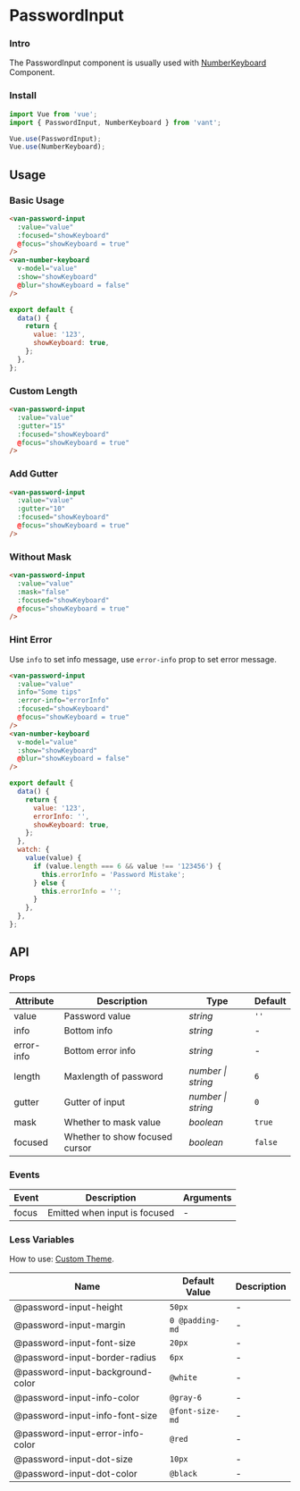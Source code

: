 # PasswordInput

### Intro

The PasswordInput component is usually used with [NumberKeyboard](#/en-US/number-keyboard) Component.

### Install

```js
import Vue from 'vue';
import { PasswordInput, NumberKeyboard } from 'vant';

Vue.use(PasswordInput);
Vue.use(NumberKeyboard);
```

## Usage

### Basic Usage

```html
<van-password-input
  :value="value"
  :focused="showKeyboard"
  @focus="showKeyboard = true"
/>
<van-number-keyboard
  v-model="value"
  :show="showKeyboard"
  @blur="showKeyboard = false"
/>
```

```js
export default {
  data() {
    return {
      value: '123',
      showKeyboard: true,
    };
  },
};
```

### Custom Length

```html
<van-password-input
  :value="value"
  :gutter="15"
  :focused="showKeyboard"
  @focus="showKeyboard = true"
/>
```

### Add Gutter

```html
<van-password-input
  :value="value"
  :gutter="10"
  :focused="showKeyboard"
  @focus="showKeyboard = true"
/>
```

### Without Mask

```html
<van-password-input
  :value="value"
  :mask="false"
  :focused="showKeyboard"
  @focus="showKeyboard = true"
/>
```

### Hint Error

Use `info` to set info message, use `error-info` prop to set error message.

```html
<van-password-input
  :value="value"
  info="Some tips"
  :error-info="errorInfo"
  :focused="showKeyboard"
  @focus="showKeyboard = true"
/>
<van-number-keyboard
  v-model="value"
  :show="showKeyboard"
  @blur="showKeyboard = false"
/>
```

```js
export default {
  data() {
    return {
      value: '123',
      errorInfo: '',
      showKeyboard: true,
    };
  },
  watch: {
    value(value) {
      if (value.length === 6 && value !== '123456') {
        this.errorInfo = 'Password Mistake';
      } else {
        this.errorInfo = '';
      }
    },
  },
};
```

## API

### Props

| Attribute  | Description                    | Type               | Default |
| ---------- | ------------------------------ | ------------------ | ------- |
| value      | Password value                 | _string_           | `''`    |
| info       | Bottom info                    | _string_           | -       |
| error-info | Bottom error info              | _string_           | -       |
| length     | Maxlength of password          | _number \| string_ | `6`     |
| gutter     | Gutter of input                | _number \| string_ | `0`     |
| mask       | Whether to mask value          | _boolean_          | `true`  |
| focused    | Whether to show focused cursor | _boolean_          | `false` |

### Events

| Event | Description                   | Arguments |
| ----- | ----------------------------- | --------- |
| focus | Emitted when input is focused | -         |

### Less Variables

How to use: [Custom Theme](#/en-US/theme).

| Name                             | Default Value   | Description |
| -------------------------------- | --------------- | ----------- |
| @password-input-height           | `50px`          | -           |
| @password-input-margin           | `0 @padding-md` | -           |
| @password-input-font-size        | `20px`          | -           |
| @password-input-border-radius    | `6px`           | -           |
| @password-input-background-color | `@white`        | -           |
| @password-input-info-color       | `@gray-6`       | -           |
| @password-input-info-font-size   | `@font-size-md` | -           |
| @password-input-error-info-color | `@red`          | -           |
| @password-input-dot-size         | `10px`          | -           |
| @password-input-dot-color        | `@black`        | -           |
